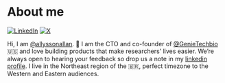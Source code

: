 # About me

[![LinkedIn](https://img.shields.io/badge/Linked-in-0c66c3.svg)](https://www.linkedin.com/in/allyssonallan/)
[![X](https://img.shields.io/badge/X-AllyssonAllan-222222.svg)](https://x.com/allyssonallan)

Hi, I am [@allyssonallan](https://github.com/allyssonallan). 👋 I am the CTO and co-founder of [@GenieTechbio](https://genietechbio.com) 🇺🇸 and love building products that make researchers' lives easier. We’re always open to hearing your feedback so drop us a note in my [linkedin profile](https://linkedin.com/in/allyssonallan). I live in the Northeast region of the 🇧🇷, perfect timezone to the Western and Eastern audiences.
